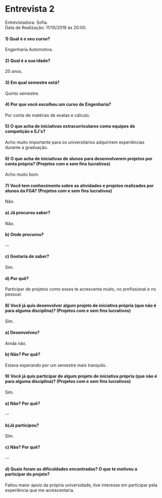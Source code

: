 # Entrevista 2
Entrevistadora: Sofia.
<br>
Data de Realização: 11/10/2019 às 20:00.

#### 1) Qual é o seu curso?
Engenharia Automotiva.

#### 2) Qual é a sua idade?
20 anos.

#### 3)  Em qual semestre está?
Quinto semestre.

#### 4) Por que você escolheu um curso de Engenharia?
Por conta de matérias de exatas e cálculo.

#### 5) O que acha de iniciativas extracurriculares como equipes de competição e EJ's?
Acho muito importante para os universitários adquirirem experiências durante a graduação.

#### 6) O que acha de iniciativas de alunos para desenvolverem projetos por conta própria? (Projetos com e sem fins lucrativos)
Acho muito bom.

#### 7) Você tem conhecimento sobre as atividades e projetos realizados por alunos da FGA? (Projetos com e sem fins lucrativos)
Não.

#### a) Já procurou saber?
Não.

#### b) Onde procurou?
--
#### c) Gostaria de saber?
Sim.

#### d) Por quê?
Participar de projetos como esses te acrescenta muito, no profissional e no pessoal.


#### 8) Você já quis desenvolver algum projeto de iniciativa própria (que não é para alguma disciplina)? (Projetos com e sem fins lucrativos)
Sim.

#### a) Desenvolveu?
Ainda não.

#### b) Não? Por quê?
Estava esperando por um semestre mais tranquilo.

#### 9) Você já quis participar de algum projeto de iniciativa própria (que não é para alguma disciplina)? (Projetos com e sem fins lucrativos)
Sim.

#### a) Não? Por quê?
--
	
#### b)Já participou?
Sim.

#### c) Não? Por quê?
--

#### d) Quais foram as dificuldades encontradas? O que te motivou a participar do projeto?
Faltou maior apoio da própria universidade, tive interesse em participar pela experiência que me acrescentaria.

